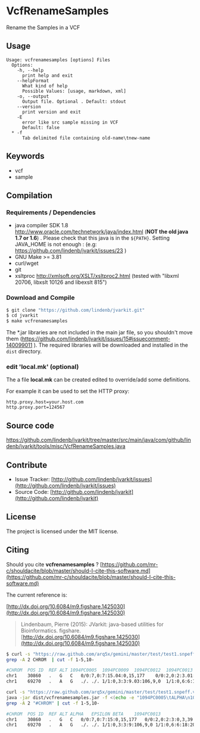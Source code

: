 # VcfRenameSamples

Rename the Samples in a VCF


## Usage

```
Usage: vcfrenamesamples [options] Files
  Options:
    -h, --help
      print help and exit
    --helpFormat
      What kind of help
      Possible Values: [usage, markdown, xml]
    -o, --output
      Output file. Optional . Default: stdout
    --version
      print version and exit
    -E
      error like src sample missing in VCF
      Default: false
  * -f
      Tab delimited file containing old-name\tnew-name

```


## Keywords

 * vcf
 * sample


## Compilation

### Requirements / Dependencies

* java compiler SDK 1.8 http://www.oracle.com/technetwork/java/index.html (**NOT the old java 1.7 or 1.6**) . Please check that this java is in the `${PATH}`. Setting JAVA_HOME is not enough : (e.g: https://github.com/lindenb/jvarkit/issues/23 )
* GNU Make >= 3.81
* curl/wget
* git
* xsltproc http://xmlsoft.org/XSLT/xsltproc2.html (tested with "libxml 20706, libxslt 10126 and libexslt 815")


### Download and Compile

```bash
$ git clone "https://github.com/lindenb/jvarkit.git"
$ cd jvarkit
$ make vcfrenamesamples
```

The *.jar libraries are not included in the main jar file, so you shouldn't move them (https://github.com/lindenb/jvarkit/issues/15#issuecomment-140099011 ).
The required libraries will be downloaded and installed in the `dist` directory.

### edit 'local.mk' (optional)

The a file **local.mk** can be created edited to override/add some definitions.

For example it can be used to set the HTTP proxy:

```
http.proxy.host=your.host.com
http.proxy.port=124567
```
## Source code 

[https://github.com/lindenb/jvarkit/tree/master/src/main/java/com/github/lindenb/jvarkit/tools/misc/VcfRenameSamples.java
](https://github.com/lindenb/jvarkit/tree/master/src/main/java/com/github/lindenb/jvarkit/tools/misc/VcfRenameSamples.java
)
## Contribute

- Issue Tracker: [http://github.com/lindenb/jvarkit/issues](http://github.com/lindenb/jvarkit/issues)
- Source Code: [http://github.com/lindenb/jvarkit](http://github.com/lindenb/jvarkit)

## License

The project is licensed under the MIT license.

## Citing

Should you cite **vcfrenamesamples** ? [https://github.com/mr-c/shouldacite/blob/master/should-I-cite-this-software.md](https://github.com/mr-c/shouldacite/blob/master/should-I-cite-this-software.md)

The current reference is:

[http://dx.doi.org/10.6084/m9.figshare.1425030](http://dx.doi.org/10.6084/m9.figshare.1425030)

> Lindenbaum, Pierre (2015): JVarkit: java-based utilities for Bioinformatics. figshare.
> [http://dx.doi.org/10.6084/m9.figshare.1425030](http://dx.doi.org/10.6084/m9.figshare.1425030)


```bash
$ curl -s "https://raw.github.com/arq5x/gemini/master/test/test1.snpeff.vcf" |\
grep -A 2 CHROM  | cut -f 1-5,10-

#CHROM	POS	ID	REF	ALT	1094PC0005	1094PC0009	1094PC0012	1094PC0013
chr1	30860	.	G	C	0/0:7,0:7:15.04:0,15,177	0/0:2,0:2:3.01:0,3,39	0/0:6,0:6:12.02:0,12,143	0/0:4,0:4:9.03:0,9,119
chr1	69270	.	A	G	./.	./.	1/1:0,3:3:9.03:106,9,0	1/1:0,6:6:18.05:203,18,0

curl -s "https://raw.github.com/arq5x/gemini/master/test/test1.snpeff.vcf" |\
java -jar dist/vcfrenamesamples.jar -f <(echo -e "1094PC0005\tALPHA\n1094PC0012\tBETA\nSAMPLE\tGAMMA\n1094PC0009\tEPSILON") -E  |\
grep -A 2 "#CHROM" | cut -f 1-5,10-

#CHROM	POS	ID	REF	ALT	ALPHA	EPSILON	BETA	1094PC0013
chr1	30860	.	G	C	0/0:7,0:7:15:0,15,177	0/0:2,0:2:3:0,3,39	0/0:6,0:6:12:0,12,143	0/0:4,0:4:9:0,9,119
chr1	69270	.	A	G	./.	./.	1/1:0,3:3:9:106,9,0	1/1:0,6:6:18:203,18,0
```



